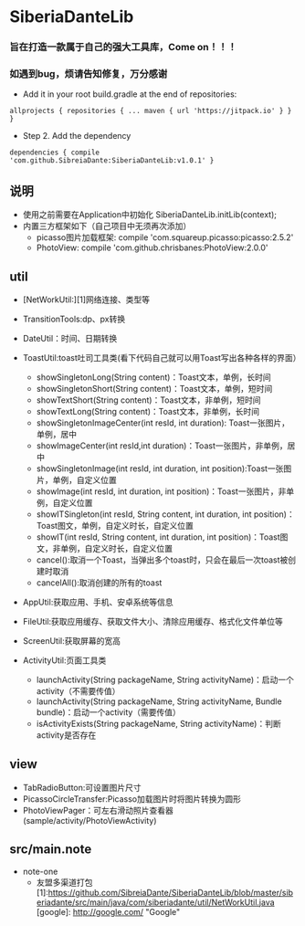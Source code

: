 # SiberiaDanteLib
### 旨在打造一款属于自己的强大工具库，Come on！！！
### 如遇到bug，烦请告知修复，万分感谢
* Add it in your root build.gradle at the end of repositories:

`allprojects {
		repositories {
			...
			maven { url 'https://jitpack.io' }
		}
	}`

* Step 2. Add the dependency

`dependencies {
compile 'com.github.SibreiaDante:SiberiaDanteLib:v1.0.1'
	}`
## 说明
* 使用之前需要在Application中初始化
    SiberiaDanteLib.initLib(context);
* 内置三方框架如下（自己项目中无须再次添加）
	* picasso图片加载框架:    compile 'com.squareup.picasso:picasso:2.5.2'
	* PhotoView:             compile 'com.github.chrisbanes:PhotoView:2.0.0'
## util
*  [NetWorkUtil:][1]网络连接、类型等
* TransitionTools:dp、px转换
* DateUtil：时间、日期转换
* ToastUtil:toast吐司工具类(看下代码自己就可以用Toast写出各种各样的界面）
    * showSingletonLong(String content)：Toast文本，单例，长时间
    * showSingletonShort(String content)：Toast文本，单例，短时间
    * showTextShort(String content)：Toast文本，非单例，短时间
    * showTextLong(String content)：Toast文本，非单例，长时间
    * showSingletonImageCenter(int resId, int duration): Toast一张图片，单例，居中
    * showImageCenter(int resId,int duration)：Toast一张图片，非单例，居中
    * showSingletonImage(int resId, int duration, int position):Toast一张图片，单例，自定义位置
    * showImage(int resId, int duration, int position)：Toast一张图片，非单例，自定义位置
    * showITSingleton(int resId, String content, int duration, int position)：Toast图文，单例，自定义时长，自定义位置
    * showIT(int resId, String content, int duration, int position)：Toast图文，非单例，自定义时长，自定义位置
    * cancel():取消一个Toast，当弹出多个toast时，只会在最后一次toast被创建时取消
    * cancelAll():取消创建的所有的toast

* AppUtil:获取应用、手机、安卓系统等信息
* FileUtil:获取应用缓存、获取文件大小、清除应用缓存、格式化文件单位等
* ScreenUtil:获取屏幕的宽高
* ActivityUtil:页面工具类
    * launchActivity(String packageName, String activityName)：启动一个activity（不需要传值）
    * launchActivity(String packageName, String activityName, Bundle bundle)：启动一个activity（需要传值）
    * isActivityExists(String packageName, String activityName)：判断activity是否存在
## view
* TabRadioButton:可设置图片尺寸
* PicassoCircleTransfer:Picasso加载图片时将图片转换为圆形
* PhotoViewPager：可左右滑动照片查看器(sample/activity/PhotoViewActivity)
## src/main.note
* note-one
    * 友盟多渠道打包
[1]:https://github.com/SibreiaDante/SiberiaDanteLib/blob/master/siberiadante/src/main/java/com/siberiadante/util/NetWorkUtil.java
[google]: http://google.com/        "Google"
